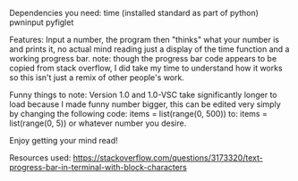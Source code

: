 Dependencies you need:
time (installed standard as part of python)
pwninput 
pyfiglet

Features:
Input a number, the program then "thinks" what your number is and prints it, no actual mind reading just a display of the time function and a working progress bar.
note: though the progress bar code appears to be copied from stack overflow, I did take my time to understand how it works so this isn't just a remix of other people's work.

Funny things to note: Version 1.0 and 1.0-VSC take significantly longer to load because I made funny number bigger, this can be edited very simply by changing
the following code: 
items = list(range(0, 500))
to:
items = list(range(0, 5))
or whatever number you desire.

Enjoy getting your mind read!

Resources used: https://stackoverflow.com/questions/3173320/text-progress-bar-in-terminal-with-block-characters
